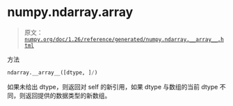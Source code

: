 # numpy.ndarray.__array__

> 原文：[`numpy.org/doc/1.26/reference/generated/numpy.ndarray.__array__.html`](https://numpy.org/doc/1.26/reference/generated/numpy.ndarray.__array__.html)

方法

```py
ndarray.__array__([dtype, ]/)
```

如果未给出 dtype，则返回对 self 的新引用，如果 dtype 与数组的当前 dtype 不同，则返回提供的数据类型的新数组。
